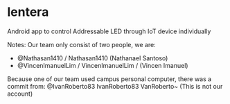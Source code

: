 # lentera
Android app to control Addressable LED through IoT device individually

Notes: Our team only consist of two people, we are:
- @Nathasan1410 / Nathasan1410 (Nathanael Santoso)
- @VincenImanuelLim / VincenImanuelLim / (Vincen Imanuel)

Because one of our team used campus personal computer, there was a commit from:
@IvanRoberto83
IvanRoberto83 VanRoberto~ (This is not our account)

